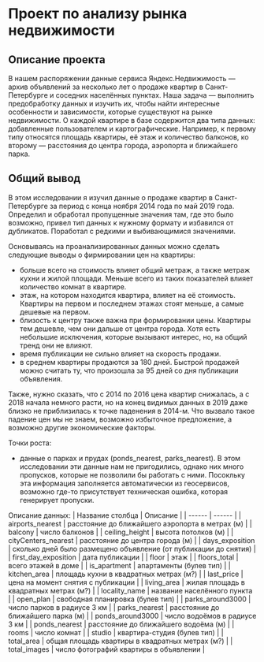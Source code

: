 # Проект по анализу рынка недвижимости
## Описание проекта

В нашем распоряжении данные сервиса Яндекс.Недвижимость — архив объявлений за несколько лет о продаже квартир в Санкт-Петербурге и соседних населённых пунктах.
Наша задача — выполнить предобработку данных и изучить их, чтобы найти интересные особенности и зависимости, которые существуют на рынке недвижимости.
О каждой квартире в базе содержится два типа данных: добавленные пользователем и картографические. Например, к первому типу относятся площадь квартиры, её этаж и количество балконов, ко второму — расстояния до центра города, аэропорта и ближайшего парка. 

## Общий вывод

В этом исследовании я изучил данные о продаже квартир в Санкт-Петербурге за период с конца ноября 2014 года по май 2019 года. Определил и обработал пропущенные значения там, где это было возможно, привел тип данных к нужному формату и избавился от дубликатов. Поработал с редкими и выбивающимися значениями. 

Основываясь на проанализированных данных можно сделать следующие выводы о фирмировании цен на квартиры: 
- больше всего на стоимость влияет общий метраж, а также метраж кухни и жилой площади. Меньше всего из таких показателей влияет количество комнат в квартире. 
- этаж, на котором находится квартира, влияет на её стоимость. Квартиры на первом и последнем этажах стоят меньше, а самые дешевые на первом. 
- близость к центру также важна при формировании цены. Квартиры тем дешевле, чем они дальше от центра города. Хотя есть небольшие исключения, которые вызывают интерес, но, на общий тренд они не влияют. 
- время публикации не сильно влияет на скорость продажи. 
- в среднем квартиры продаются за 180 дней. Быстрой продажей можно считать ту, что произошла за 95 дней со дня публикации объявления. 

Также, нужно сказать, что с 2014 по 2016 цена квартир снижалась, а с 2018 начала немного расти, но на конец видимых данных в 2019 даже близко не приблизилась к точке паденения в 2014-м. Что вызвало такое падение цен мы не знаем, возможно избыточное предложение, а возможно другие экономические факторы. 

Точки роста: 
- данные о парках и прудах (ponds_nearest, parks_nearest). В этом исследовании эти данные нам не пригодились, однако них много пропусков, которые не позволили бы работать с ними. Посокльку эта информация заполняется автоматически из геосервисов, возможно где-то присутствует техническая ошибка, которая генерирует пропуски. 

Описание данных:
| Название столбца | Описание |
| ------ | ------ |
| airports_nearest | расстояние до ближайшего аэропорта в метрах (м) |
| balcony | число балконов |
| ceiling_height | высота потолков (м) |
| cityCenters_nearest | расстояние до центра города (м) |
| days_exposition | сколько дней было размещено объявление (от публикации до снятия) |
| first_day_exposition | дата публикации |
| floor | этаж |
| floors_total | всего этажей в доме |
| is_apartment | апартаменты (булев тип) |
| kitchen_area | площадь кухни в квадратных метрах (м?) |
| last_price | цена на момент снятия с публикации |
| living_area | жилая площадь в квадратных метрах (м?) |
| locality_name | название населённого пункта |
| open_plan | свободная планировка (булев тип) |
| parks_around3000 | число парков в радиусе 3 км |
| parks_nearest | расстояние до ближайшего парка (м) |
| ponds_around3000 | число водоёмов в радиусе 3 км |
| ponds_nearest | расстояние до ближайшего водоёма (м) |
| rooms | число комнат |
| studio | квартира-студия (булев тип) |
| total_area | общая площадь квартиры в квадратных метрах (м?) |
| total_images | число фотографий квартиры в объявлении |
